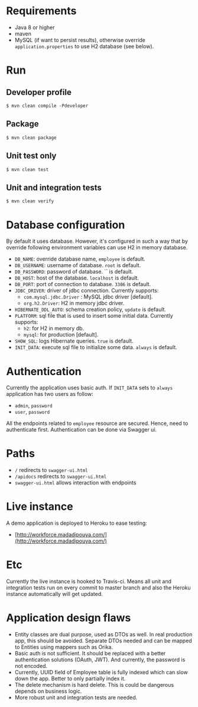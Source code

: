 # Requirements

- Java 8 or higher
- maven
- MySQL (if want to persist results), otherwise override `application.properties` to use H2 database (see below).
# Run

## Developer profile
    $ mvn clean compile -Pdeveloper
    
## Package
    $ mvn clean package
    
## Unit test only
    $ mvn clean test
    
## Unit and integration tests
    $ mvn clean verify

# Database configuration

By default it uses database. However, it's configured in such a way that by override following environment variables 
can use H2 in memory database.

- `DB_NAME`: override database name, `employee` is default.
- `DB_USERNAME`: username of database. `root` is default.
- `DB_PASSWORD`: password of database. `` is default.
- `DB_HOST`: host of the database. `localhost` is default.
- `DB_PORT`: port of connection to database. `3306` is default.
- `JDBC_DRIVER`: driver of jdbc connection. Currently supports:
    - `com.mysql.jdbc.Driver` : MySQL jdbc driver [default].
    - `org.h2.Driver`: H2 in memory jdbc driver.
- `HIBERNATE_DDL_AUTO`: schema creation policy, `update` is default.
- `PLATFORM`: sql file that is used to insert some initial data. Currently supports:
     - `h2`: for H2 in memory db.
     - `mysql`: for production [default].
- `SHOW_SQL`: logs Hibernate queries. `true` is default.
- `INIT_DATA`: execute sql file to initialize some data. `always` is default.


# Authentication
Currently the application uses basic auth. If `INIT_DATA` sets to `always` application has two users as follow:
   - `admin`, `password`
   - `user`, `password`
   
All the endpoints related to `employee` resource are secured. 
Hence, need to authenticate first. Authentication can be done via Swagger ui.

# Paths

- `/` redirects to `swagger-ui.html`
- `/apidocs` redirects to `swagger-ui.html`
- `swagger-ui.html` allows interaction with endpoints

# Live instance

A demo application is deployed to Heroku to ease testing:
- [http://workforce.madadipouya.com/](http://workforce.madadipouya.com/)

# Etc

Currently the live instance is hooked to Travis-ci. Means all unit and integration tests run on every commit to master branch and also the Heroku instance automatically will get updated. 

# Application design flaws

- Entity classes are dual purpose, used as DTOs as well. In real production app, this should be avoided. Separate DTOs needed and can be mapped to Entities using mappers such as Orika.
- Basic auth is not sufficient. It should be replaced with a better authentication solutions (OAuth, JWT). And currently, the password is not encoded.
- Currently, UUID field of Employee table is fully indexed which can slow down the app. Better to only partially index it.
- The delete mechanism is hard delete. This is could be dangerous depends on business logic.
- More robust unit and integration tests are needed.